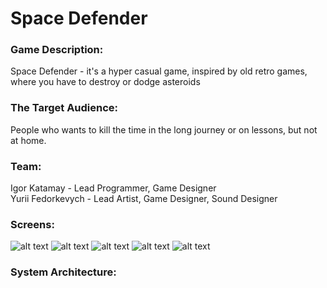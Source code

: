 # Space Defender
### Game Description:
Space Defender - it's a hyper casual game, inspired by old retro games, where you have to destroy or dodge asteroids 
### The Target Audience:
People who wants to kill the time in the long journey or on lessons, but not at home.
### Team:
Igor Katamay - Lead Programmer, Game Designer<br />
Yurii Fedorkevych - Lead Artist, Game Designer, Sound Designer
### Screens:
![alt text](https://github.com/Jurajkeee/Space-Defender/blob/master/Screens/Google%20Pixel%202.1.png)
![alt text](https://github.com/Jurajkeee/Space-Defender/blob/master/Screens/Google%20Pixel%202.2.png)
![alt text](https://github.com/Jurajkeee/Space-Defender/blob/master/Screens/Google%20Pixel%202.3.png)
![alt text](https://github.com/Jurajkeee/Space-Defender/blob/master/Screens/Google%20Pixel%202.4.png)
![alt text](https://github.com/Jurajkeee/Space-Defender/blob/master/Screens/Google%20Pixel%202.7.png)
### System Architecture:
